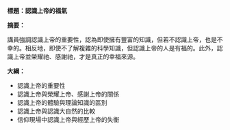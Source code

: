 **標題：認識上帝的福氣**

**摘要：**

講員強調認識上帝的重要性，認為即使擁有豐富的知識，但若不認識上帝，也是不幸的。相反地，即使不了解複雜的科學知識，但認識上帝的人是有福的。此外，認識上帝並榮耀祂、感謝祂，才是真正的幸福來源。

**大綱：**

* 認識上帝的重要性
* 認識上帝與榮耀上帝、感謝上帝的關係
* 認識上帝的體驗與理論知識的區別
* 認識上帝與認識大自然的比較
* 信仰現場中認識上帝與經歷上帝的失衡